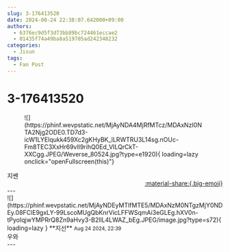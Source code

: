 ```yaml
---
slug: 3-176413520
date: 2024-08-24 22:38:07.642000+09:00
authors:
  - 6376ec9d5f3d73bb89bc724461eccae2
  - 01435f74a49ba8a519705ad242348232
categories:
  - Jisun
tags:
  - Fan Post
---
```


# 3-176413520

<div class="post-container" markdown="1">
<div class="content-container md-sidebar__scrollwrap" markdown="1">


<figure markdown="1">
![](https://phinf.wevpstatic.net/MjAyNDA4MjRfMTcz/MDAxNzI0NTA2Njg2ODE0.TD7d3-icW1LYElqukk459Xc2gKHyBK_lLRWTRU3L14sg.nOUc-Fm8TEC3XxHr69vIl9rihQ0Ed_VILQrCkT-XXCgg.JPEG/Weverse_80524.jpg?type=e1920){ loading=lazy onclick="openFullscreen(this)"}
</figure>
지쎈

</div>
</div>

<div style="text-align: right;" markdown="1">
<a href="https://weverse.io/fromis9/fanpost/3-176413520" style="text-align: right;">:material-share:{.big-emoji}</a>
</div>
---

<div class="comments-container md-sidebar__scrollwrap" markdown="1">
<div class="comment" markdown="1">
<div class='id-container' markdown="1">
![](https://phinf.wevpstatic.net/MjAyNDEyMTlfMTE5/MDAxNzM0NTgzMjY0NDEy.08FClE9gxLY-99LscoMUgQbKnrVicLFFWSqmAi3eGLEg.hXV0n-tPyoIqjwYMPRrQ8Zn9aHvy3-B2llL4LWAZ_bEg.JPEG/image.jpg?type=s72){ loading=lazy }
**<span class="artist">지선</span>** <small>Aug 24 2024, 22:39</small><br>
</div>
<div class='comment-body' markdown="1">
우와
</div>
</div>
</div>
---
